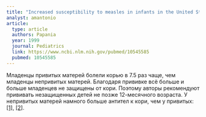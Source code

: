```yaml
---
title: "Increased susceptibility to measles in infants in the United States"
analyst: amantonio
article:
  type: article
  authors: Papania
  year: 1999
  journal: Pediatrics
  link: https://www.ncbi.nlm.nih.gov/pubmed/10545585
  pubmed: 10545585
---
```


Младенцы привитых матерей болели корью в 7.5 раз чаще, чем младенцы непривитых матерей. Благодаря прививке всё больше и больше младенцев не защищены от кори. Поэтому авторы рекомендуют прививать незащищенных детей не позже 12-месячного возраста.
У непривитых матерей намного больше антител к кори, чем у привитых: [[1]](https://www.ncbi.nlm.nih.gov/pmc/articles/PMC2874774/), [[2]](https://www.ncbi.nlm.nih.gov/pubmed/20483946).
